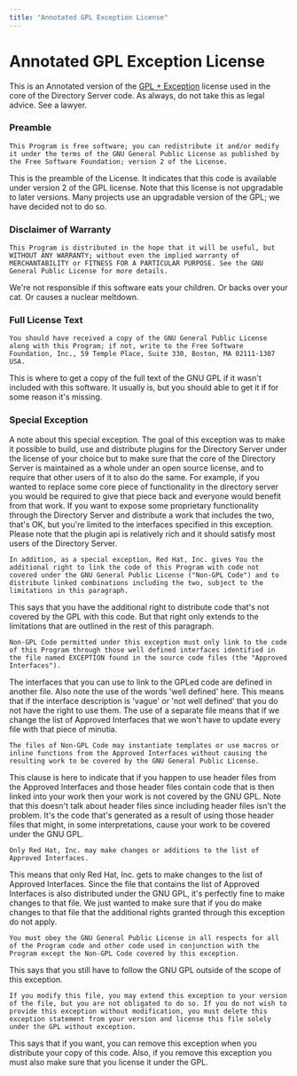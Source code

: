 ```yaml
---
title: "Annotated GPL Exception License"
---
```


# Annotated GPL Exception License

This is an Annotated version of the [GPL + Exception](../development/gpl-exception-license-text.html) license used in the core of the Directory Server code. As always, do not take this as legal advice. See a lawyer.

### Preamble

`
This Program is free software; you can redistribute it and/or modify it under the terms of the GNU General Public License as published by the Free Software Foundation; version 2 of the License.
`

This is the preamble of the License. It indicates that this code is available under version 2 of the GPL license. Note that this license is not upgradable to later versions. Many projects use an upgradable version of the GPL; we have decided not to do so.

### Disclaimer of Warranty

`
This Program is distributed in the hope that it will be useful, but WITHOUT ANY WARRANTY; without even the implied warranty of MERCHANTABILITY or FITNESS FOR A PARTICULAR PURPOSE. See the GNU General Public License for more details.
`

We're not responsible if this software eats your children. Or backs over your cat. Or causes a nuclear meltdown.

### Full License Text

`
You should have received a copy of the GNU General Public License along with this Program; if not, write to the Free Software Foundation, Inc., 59 Temple Place, Suite 330, Boston, MA 02111-1307 USA.
`

This is where to get a copy of the full text of the GNU GPL if it wasn't included with this software. It usually is, but you should able to get it if for some reason it's missing.

### Special Exception

A note about this special exception. The goal of this exception was to make it possible to build, use and distribute plugins for the Directory Server under the license of your choice but to make sure that the core of the Directory Server is maintained as a whole under an open source license, and to require that other users of it to also do the same. For example, if you wanted to replace some core piece of functionality in the directory server you would be required to give that piece back and everyone would benefit from that work. If you want to expose some proprietary functionality through the Directory Server and distribute a work that includes the two, that's OK, but you're limited to the interfaces specified in this exception. Please note that the plugin api is relatively rich and it should satisfy most users of the Directory Server.

`
In addition, as a special exception, Red Hat, Inc. gives You the additional right to link the code of this Program with code not covered under the GNU General Public License ("Non-GPL Code") and to distribute linked combinations including the two, subject to the limitations in this paragraph.
`

This says that you have the additional right to distribute code that's not covered by the GPL with this code. But that right only extends to the limitations that are outlined in the rest of this paragraph.

`
Non-GPL Code permitted under this exception must only link to the code of this Program through those well defined interfaces identified in the file named EXCEPTION found in the source code files (the "Approved Interfaces").
`

The interfaces that you can use to link to the GPLed code are defined in another file. Also note the use of the words 'well defined' here. This means that if the interface description is 'vague' or 'not well defined' that you do not have the right to use them. The use of a separate file means that if we change the list of Approved Interfaces that we won't have to update every file with that piece of minutia.

`
The files of Non-GPL Code may instantiate templates or use macros or inline functions from the Approved Interfaces without causing the resulting work to be covered by the GNU General Public License.
`

This clause is here to indicate that if you happen to use header files from the Approved Interfaces and those header files contain code that is then linked into your work then your work is not covered by the GNU GPL. Note that this doesn't talk about header files since including header files isn't the problem. It's the code that's generated as a result of using those header files that might, in some interpretations, cause your work to be covered under the GNU GPL.

`
Only Red Hat, Inc. may make changes or additions to the list of Approved Interfaces.
`

This means that only Red Hat, Inc. gets to make changes to the list of Approved Interfaces. Since the file that contains the list of Approved Interfaces is also distributed under the GNU GPL, it's perfectly fine to make changes to that file. We just wanted to make sure that if you do make changes to that file that the additional rights granted through this exception do not apply.

`
You must obey the GNU General Public License in all respects for all of the Program code and other code used in conjunction with the Program except the Non-GPL Code covered by this exception.
`

This says that you still have to follow the GNU GPL outside of the scope of this exception.

`
If you modify this file, you may extend this exception to your version of the file, but you are not obligated to do so. If you do not wish to provide this exception without modification, you must delete this exception statement from your version and license this file solely under the GPL without exception.
`

This says that if you want, you can remove this exception when you distribute your copy of this code. Also, if you remove this exception you must also make sure that you license it under the GPL.
